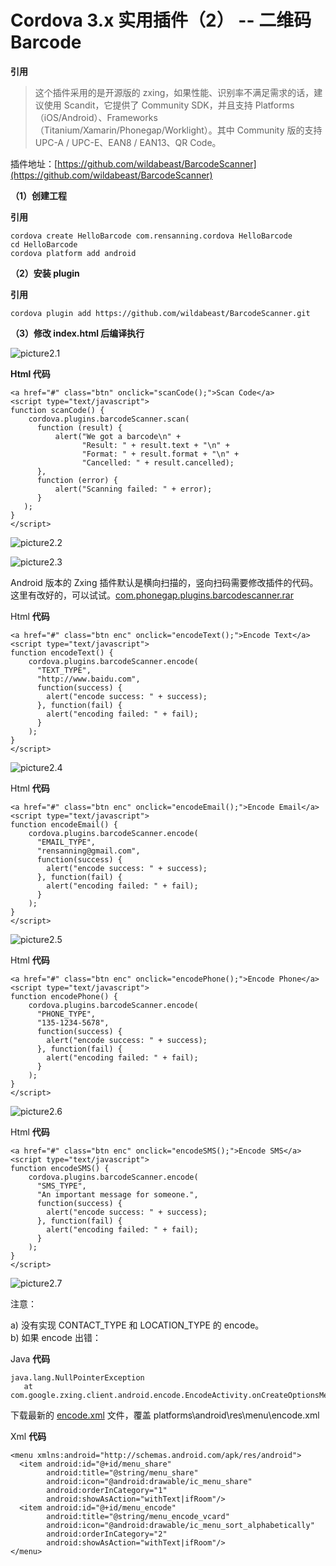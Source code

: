 # Cordova 3.x 实用插件（2） -- 二维码 Barcode

**引用**

> 这个插件采用的是开源版的 zxing，如果性能、识别率不满足需求的话，建议使用 Scandit，它提供了 Community SDK，并且支持 Platforms（iOS/Android）、Frameworks（Titanium/Xamarin/Phonegap/Worklight）。其中 Community 版的支持 UPC-A / UPC-E、EAN8 / EAN13、QR Code。

插件地址：[https://github.com/wildabeast/BarcodeScanner](https://github.com/wildabeast/BarcodeScanner) 

**（1）创建工程** 

**引用**

```
cordova create HelloBarcode com.rensanning.cordova HelloBarcode 
cd HelloBarcode 
cordova platform add android
```

**（2）安装 plugin** 

**引用**

```
cordova plugin add https://github.com/wildabeast/BarcodeScanner.git
```

**（3）修改 index.html 后编译执行** 

![picture2.1](images/2.1.png)

**Html 代码**

```
<a href="#" class="btn" onclick="scanCode();">Scan Code</a>
<script type="text/javascript">
function scanCode() {
    cordova.plugins.barcodeScanner.scan(
      function (result) {
          alert("We got a barcode\n" +
                "Result: " + result.text + "\n" +
                "Format: " + result.format + "\n" +
                "Cancelled: " + result.cancelled);
      }, 
      function (error) {
          alert("Scanning failed: " + error);
      }
   );
}
</script>
```

![picture2.2](images/2.2.png)

![picture2.3](images/2.3.png)

Android 版本的 Zxing 插件默认是横向扫描的，竖向扫码需要修改插件的代码。这里有改好的，可以试试。[com.phonegap.plugins.barcodescanner.rar](http://dl.iteye.com/topics/download/d3b82782-506f-3e21-bec3-157e883713a5) 

Html **代码**

```
<a href="#" class="btn enc" onclick="encodeText();">Encode Text</a>
<script type="text/javascript">
function encodeText() {
    cordova.plugins.barcodeScanner.encode(
      "TEXT_TYPE", 
      "http://www.baidu.com", 
      function(success) {
        alert("encode success: " + success);
      }, function(fail) {
        alert("encoding failed: " + fail);
      }
    );
}
</script>
```

![picture2.4](images/2.4.png)

Html **代码**

```
<a href="#" class="btn enc" onclick="encodeEmail();">Encode Email</a>
<script type="text/javascript">
function encodeEmail() {
    cordova.plugins.barcodeScanner.encode(
      "EMAIL_TYPE", 
      "rensanning@gmail.com", 
      function(success) {
        alert("encode success: " + success);
      }, function(fail) {
        alert("encoding failed: " + fail);
      }
    );
}
</script>
```

![picture2.5](images/2.5.png)

Html **代码**

```
<a href="#" class="btn enc" onclick="encodePhone();">Encode Phone</a>
<script type="text/javascript">
function encodePhone() {
    cordova.plugins.barcodeScanner.encode(
      "PHONE_TYPE", 
      "135-1234-5678", 
      function(success) {
        alert("encode success: " + success);
      }, function(fail) {
        alert("encoding failed: " + fail);
      }
    );
}
</script>
```

![picture2.6](images/2.6.png)

Html **代码**

```
<a href="#" class="btn enc" onclick="encodeSMS();">Encode SMS</a>
<script type="text/javascript">
function encodeSMS() {
    cordova.plugins.barcodeScanner.encode(
      "SMS_TYPE", 
      "An important message for someone.", 
      function(success) {
        alert("encode success: " + success);
      }, function(fail) {
        alert("encoding failed: " + fail);
      }
    );
}
</script>
```

![picture2.7](images/2.7.png)

注意： 

a) 没有实现 CONTACT_TYPE 和 LOCATION_TYPE 的 encode。   
b) 如果 encode 出错：

Java **代码**

```
java.lang.NullPointerException
   at com.google.zxing.client.android.encode.EncodeActivity.onCreateOptionsMenu(EncodeActivity.java:89)
```

下载最新的 [encode.xml](http://zxing.googlecode.com/svn/trunk/android/res/menu/encode.xml) 文件，覆盖 platforms\android\res\menu\encode.xml 

Xml **代码** 

```
<menu xmlns:android="http://schemas.android.com/apk/res/android">
  <item android:id="@+id/menu_share"
        android:title="@string/menu_share"
        android:icon="@android:drawable/ic_menu_share"
        android:orderInCategory="1"
        android:showAsAction="withText|ifRoom"/>
  <item android:id="@+id/menu_encode"
        android:title="@string/menu_encode_vcard"
        android:icon="@android:drawable/ic_menu_sort_alphabetically"
        android:orderInCategory="2"
        android:showAsAction="withText|ifRoom"/>
</menu>
```

